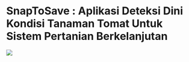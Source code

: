 
# SnapToSave : Aplikasi Deteksi Dini Kondisi Tanaman Tomat Untuk Sistem Pertanian Berkelanjutan 

![](https://wayanardike.notion.site/image/attachment%3Afed090c9-d4b6-4ff5-a409-60eb8f28b073%3ACover(3).png?table=block&id=20d2abd2-683e-80d7-b6c4-c00b41f6f6a3&spaceId=d623dab0-a9cf-4272-98d6-ffe017b17166&width=1420&userId=&cache=v2)
